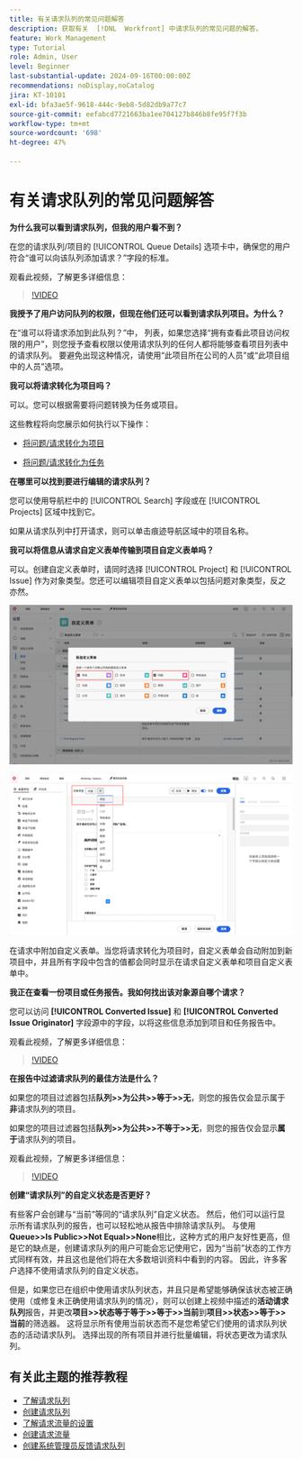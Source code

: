 ```yaml
---
title: 有关请求队列的常见问题解答
description: 获取有关  [!DNL  Workfront] 中请求队列的常见问题的解答。
feature: Work Management
type: Tutorial
role: Admin, User
level: Beginner
last-substantial-update: 2024-09-16T00:00:00Z
recommendations: noDisplay,noCatalog
jira: KT-10101
exl-id: bfa3ae5f-9618-444c-9eb8-5d82db9a77c7
source-git-commit: eefabcd7721663ba1ee704127b846b8fe95f7f3b
workflow-type: tm+mt
source-wordcount: '698'
ht-degree: 47%

---
```


# 有关请求队列的常见问题解答

**为什么我可以看到请求队列，但我的用户看不到？**

在您的请求队列/项目的 [!UICONTROL Queue Details] 选项卡中，确保您的用户符合“谁可以向该队列添加请求？”字段的标准。

观看此视频，了解更多详细信息：

>[!VIDEO](https://video.tv.adobe.com/v/3434156/?quality=12&learn=on)

**我授予了用户访问队列的权限，但现在他们还可以看到请求队列项目。为什么？**

在“谁可以将请求添加到此队列？”中， 列表，如果您选择“拥有查看此项目访问权限的用户”，则您授予查看权限以使用请求队列的任何人都将能够查看项目列表中的请求队列。 要避免出现这种情况，请使用“此项目所在公司的人员”或“此项目组中的人员”选项。

**我可以将请求转化为项目吗？**

可以。您可以根据需要将问题转换为任务或项目。

这些教程将向您展示如何执行以下操作：

* [将问题/请求转化为项目](/help/manage-work/issues-requests/create-a-project-from-a-request.md)

* [将问题/请求转化为任务](/help/manage-work/issues-requests/convert-issues-to-other-work-items.md)

**在哪里可以找到要进行编辑的请求队列？**

您可以使用导航栏中的 [!UICONTROL Search] 字段或在 [!UICONTROL Projects] 区域中找到它。

如果从请求队列中打开请求，则可以单击痕迹导航区域中的项目名称。

**我可以将信息从请求自定义表单传输到项目自定义表单吗？**

可以。创建自定义表单时，请同时选择 [!UICONTROL Project] 和 [!UICONTROL Issue] 作为对象类型。您还可以编辑项目自定义表单以包括问题对象类型，反之亦然。

![显示创建自定义表单时如何选择2种对象类型的图像](assets/faq-image-1.png)

![显示编辑自定义表单时如何选择2种对象类型的图像](assets/faq-image-2.png)

在请求中附加自定义表单。当您将请求转化为项目时，自定义表单会自动附加到新项目中，并且所有字段中包含的值都会同时显示在请求自定义表单和项目自定义表单中。

**我正在查看一份项目或任务报告。我如何找出该对象源自哪个请求？**

您可以访问 **[!UICONTROL Converted Issue]** 和 **[!UICONTROL Converted Issue Originator]** 字段源中的字段，以将这些信息添加到项目和任务报告中。

观看此视频，了解更多详细信息：

>[!VIDEO](https://video.tv.adobe.com/v/3434176/?quality=12&learn=on)


**在报告中过滤请求队列的最佳方法是什么？**

如果您的项目过滤器包括&#x200B;**队列>>为公共>>等于>>无**，则您的报告仅会显示属于&#x200B;**非**&#x200B;请求队列的项目。

如果您的项目过滤器包括&#x200B;**队列>>为公共>>不等于>>无**，则您的报告仅会显示&#x200B;**属于**&#x200B;请求队列的项目。

观看此视频，了解更多详细信息：

>[!VIDEO](https://video.tv.adobe.com/v/3434329/?quality=12&learn=on)

**创建“请求队列”的自定义状态是否更好？**

有些客户会创建与“当前”等同的“请求队列”自定义状态。 然后，他们可以运行显示所有请求队列的报告，也可以轻松地从报告中排除请求队列。 与使用&#x200B;**Queue>>Is Public>>Not Equal>>None**&#x200B;相比，这种方式的用户友好性更高，但是它的缺点是，创建请求队列的用户可能会忘记使用它，因为“当前”状态的工作方式同样有效，并且这也是他们将在大多数培训资料中看到的内容。 因此，许多客户选择不使用请求队列的自定义状态。

但是，如果您已在组织中使用请求队列状态，并且只是希望能够确保该状态被正确使用（或修复未正确使用请求队列的情况），则可以创建上视频中描述的&#x200B;**活动请求队列**&#x200B;报告，并更改&#x200B;**项目>>状态等于等于>>等于>>当前**&#x200B;到&#x200B;**项目>>状态>>等于>>当前**&#x200B;的筛选器。 这将显示所有使用当前状态而不是您希望它们使用的请求队列状态的活动请求队列。 选择出现的所有项目并进行批量编辑，将状态更改为请求队列。

## 有关此主题的推荐教程

* [了解请求队列](/help/manage-work/request-queues/understand-request-queues.md)
* [创建请求队列](/help/manage-work/request-queues/create-a-request-queue.md)
* [了解请求流量的设置](/help/manage-work/request-queues/understand-settings-for-a-flow-request.md)
* [创建请求流量](/help/manage-work/request-queues/create-a-request-flow.md)
* [创建系统管理员反馈请求队列](/help/manage-work/request-queues/create-a-system-admin-feedback-request-queue.md)
